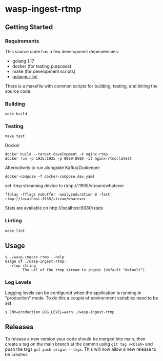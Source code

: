 # wasp-ingest-rtmp

## Getting Started

### Requirements

This source code has a few development dependencies:

- golang 1.17
- docker (for testing purposes)
- make (for development scripts)
- [golangci-lint](https://golangci-lint.run/)

There is a makefile with common scripts for building, testing, and linting the source code.

### Building

```
make build
```

### Testing

```
make test
```

Docker

```
docker build --target development -t nginx-rtmp .
docker run -p 1935:1935 -p 8080:8080 -it nginx-rtmp:latest
```
Alternatively to run alongside Kafka/Zookeeper
```
docker-compose -f docker-compose.dev.yaml
```

set rtmp streaming device to rtmp://<your ip>:1935/stream/whatever

```
ffplay -fflags nobuffer -analyzeduration 0 -fast rtmp://localhost:1935/stream/whatever
```

Stats are available on http://localhost:8080/stats

### Linting

```
make lint
```

## Usage

```
$ ./wasp-ingest-rtmp --help
Usage of ./wasp-ingest-rtmp:
  -rtmp string
    	The url of the rtmp stream to ingest (default "default")
```

### Log Levels

Logging levels can be configured when the application is running in "production" mode. To do this a couple of environment variables need to be set.

```
$ ENV=production LOG_LEVEL=warn ./wasp-ingest-rtmp
```
## Releases

To release a new version your code should be merged into main, then create a tag on the main branch at the commit using `git tag v<blah>` and push the tags `git push origin --tags`.  This will now allow a new release to be created.